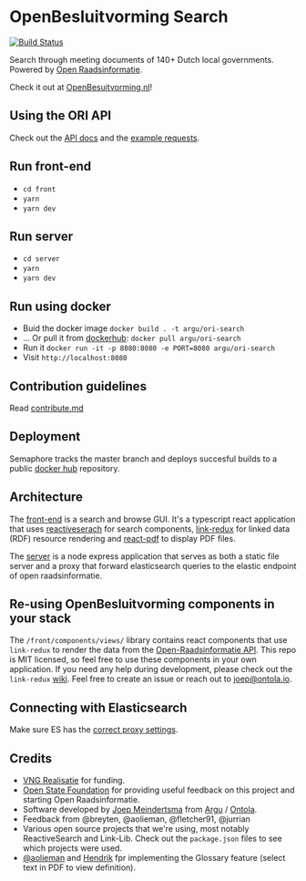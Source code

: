 # OpenBesluitvorming Search

[![Build Status](https://semaphoreci.com/api/v1/argu/ori-search-2/branches/master/badge.svg)](https://semaphoreci.com/argu/ori-search-2)

Search through meeting documents of 140+ Dutch local governments. Powered by [Open Raadsinformatie](https://github.com/openstate/open-raadsinformatie/).

Check it out at [OpenBesuitvorming.nl](http://openbesluitvorming.nl)!

## Using the ORI API

Check out the [API docs](/docs.md) and the [example requests](/example_requests.http).

## Run front-end

- `cd front`
- `yarn`
- `yarn dev`

## Run server

- `cd server`
- `yarn`
- `yarn dev`

## Run using docker

- Buid the docker image `docker build . -t argu/ori-search`
- ... Or pull it from [dockerhub](https://hub.docker.com/r/argu/ori-search): `docker pull argu/ori-search`
- Run it `docker run -it -p 8080:8080 -e PORT=8080 argu/ori-search`
- Visit `http://localhost:8080`

## Contribution guidelines

Read [contribute.md](/CONTRIBUTE.md)

## Deployment

Semaphore tracks the master branch and deploys succesful builds to a public [docker hub](https://hub.docker.com/r/argu/ori-search) repository.

## Architecture

The [front-end](/front) is a search and browse GUI.
It's a typescript react application that uses [reactiveserach](https://github.com/appbaseio/reactivesearch) for search components, [link-redux](https://github.com/fletcher91/link-redux) for linked data (RDF) resource rendering and [react-pdf](https://github.com/wojtekmaj/react-pdf) to display PDF files.

The [server](/server) is a node express application that serves as both a static file server and a proxy that forward elasticsearch queries to the elastic endpoint of open raadsinformatie.

## Re-using OpenBesluitvorming components in your stack

The `/front/components/views/` library contains react components that use `link-redux` to render the data from the [Open-Raadsinformatie API](https://github.com/openstate/open-raadsinformatie/).
This repo is MIT licensed, so feel free to use these components in your own application.
If you need any help during development, please check out the `link-redux` [wiki](https://github.com/fletcher91/link-redux/wiki).
Feel free to create an issue or reach out to joep@ontola.io.

## Connecting with Elasticsearch

Make sure ES has the [correct proxy settings](https://opensource.appbase.io/reactive-manual/getting-started/reactivebase.html#connect-to-elasticsearch).

## Credits

- [VNG Realisatie](https://vngrealisatie.nl) for funding.
- [Open State Foundation](https://openstate.eu/nl/) for providing useful feedback on this project and starting Open Raadsinformatie.
- Software developed by [Joep Meindertsma](http://github.com/joepio) from [Argu](https://argu.co) / [Ontola](https://ontola.io).
- Feedback from @breyten, @aolieman, @fletcher91, @jurrian
- Various open source projects that we're using, most notably ReactiveSearch and Link-Lib. Check out the `package.json` files to see which projects were used.
- [@aolieman](http://github.com/aolieman) and [Hendrik](http://github.com/henkieeeee) fpr implementing the Glossary feature (select text in PDF to view definition).
